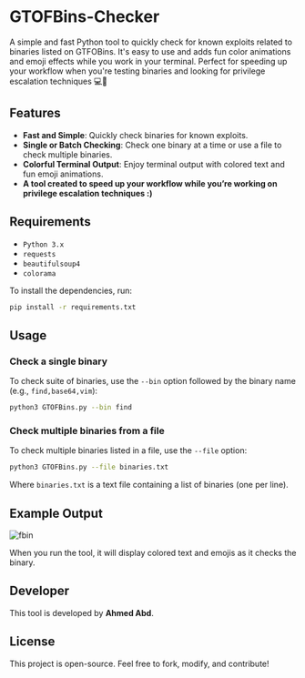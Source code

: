 # GTOFBins-Checker
A simple and fast Python tool to quickly check for known exploits related to binaries listed on GTFOBins. It's easy to use and adds fun color animations and emoji effects while you work in your terminal. Perfect for speeding up your workflow when you're testing binaries and looking for privilege escalation techniques  💻🚀

## Features

- **Fast and Simple**: Quickly check binaries for known exploits.
- **Single or Batch Checking**: Check one binary at a time or use a file to check multiple binaries.
- **Colorful Terminal Output**: Enjoy terminal output with colored text and fun emoji animations.
- **A tool created to speed up your workflow while you’re working on privilege escalation techniques :)**

## Requirements

- `Python 3.x`
- `requests`
- `beautifulsoup4`
- `colorama`

To install the dependencies, run:

```bash
pip install -r requirements.txt
```

## Usage

### Check a single binary

To check suite of binaries, use the `--bin` option followed by the binary name (e.g., `find,base64,vim`):

```bash
python3 GTOFBins.py --bin find
```

### Check multiple binaries from a file

To check multiple binaries listed in a file, use the `--file` option:

```bash
python3 GTOFBins.py --file binaries.txt
```

Where `binaries.txt` is a text file containing a list of binaries (one per line).

## Example Output
![fbin](https://github.com/user-attachments/assets/daee6a92-dadb-4686-9c01-ee33d2cda0b5)

When you run the tool, it will display colored text and emojis as it checks the binary.

## Developer

This tool is developed by **Ahmed Abd**.

## License

This project is open-source. Feel free to fork, modify, and contribute!

